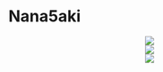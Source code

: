 <!--
 * @Author: Nana5aki
 * @Date: 2025-05-24 18:36:28
 * @LastEditors: Nana5aki
 * @LastEditTime: 2025-05-24 18:41:04
 * @FilePath: /Nana5aki/README.md
-->
# Nana5aki

<div align="center"> <img src="https://profile-counter.glitch.me/Nana5aki/count.svg" /> </div>

<div align="center"> <img src="https://github-readme-stats.vercel.app/api?username=Nana5aki&show_icons=true&theme=transparent" /> </div>

<div align="center"> <img src="https://github-readme-stats.vercel.app/api/top-langs/?username=Nana5aki&layout=compact&theme=tokyonight" /> </div>